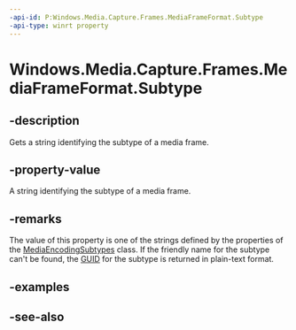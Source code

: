 ```yaml
---
-api-id: P:Windows.Media.Capture.Frames.MediaFrameFormat.Subtype
-api-type: winrt property
---
```


<!-- Property syntax
public string Subtype { get; }
-->

# Windows.Media.Capture.Frames.MediaFrameFormat.Subtype

## -description
Gets a string identifying the subtype of a media frame.

## -property-value
A string identifying the subtype of a media frame.

## -remarks
The value of this property is one of the strings defined by the properties of the [MediaEncodingSubtypes](../windows.media.mediaproperties/mediaencodingsubtypes.md) class. If the friendly name for the subtype can't be found, the [GUID](/windows/win32/api/guiddef/ns-guiddef-guid) for the subtype is returned in plain-text format.

## -examples

## -see-also
